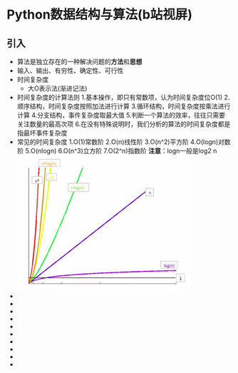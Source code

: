 # Python数据结构与算法(b站视屏)
## 引入
* 算法是独立存在的一种解决问题的**方法**和**思想**
* 输入、输出、有穷性、确定性、可行性
* 时间复杂度
  * 大O表示法(渐进记法)
* 时间复杂度的计算法则
  1.基本操作，即只有常数项，认为时间复杂度位O(1)
  2.顺序结构，时间复杂度按照加法进行计算
  3.循环结构，时间复杂度按乘法进行计算
  4.分支结构，事件复杂度取最大值
  5.判断一个算法的效率，往往只需要关注数量的最高次项
  6.在没有特殊说明时，我们分析的算法的时间复杂度都是指最坏事件复杂度
* 常见的时间复杂度
  1.O(1)常数阶
  2.O(n)线性阶
  3.O(n^2)平方阶
  4.O(logn)对数阶
  5.O(nlogn)
  6.O(n^3)立方阶
  7.O(2^n)指数阶
  **注意**：logn一般是log2 n
  ![函数图](./images/01.png)
* 
* 
* 
* 
* 
* 
* 
* 
* 
* 

































 